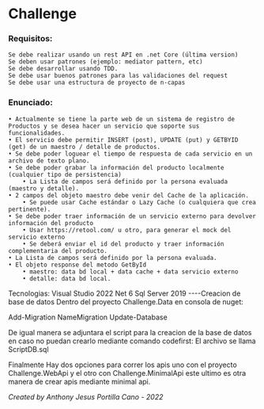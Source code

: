 # Challenge

### Requisitos:

```
Se debe realizar usando un rest API en .net Core (última version)
Se deben usar patrones (ejemplo: mediator pattern, etc)
Se debe desarrollar usando TDD.
Se debe usar buenos patrones para las validaciones del request
Se debe usar una estructura de proyecto de n-capas
```

### Enunciado:

```
• Actualmente se tiene la parte web de un sistema de registro de Productos y se desea hacer un servicio que soporte sus funcionalidades.
• El servicio debe permitir INSERT (post), UPDATE (put) y GETBYID (get) de un maestro / detalle de productos.
• Se debe poder loguear el tiempo de respuesta de cada servicio en un archivo de texto plano.
• Se debe poder grabar la información del producto localmente (cualquier tipo de persistencia)
    • La Lista de campos será definido por la persona evaluada (maestro y detalle).
• 2 campos del objeto maestro debe venir del Cache de la aplicación.
    • Se puede usar Cache estándar o Lazy Cache (o cualquiera que crea pertinente).
• Se debe poder traer información de un servicio externo para devolver información del producto
    • Usar https://retool.com/ u otro, para generar el mock del servicio externo
    • Se deberá enviar el id del producto y traer información complementaria del producto.
• La Lista de campos será definido por la persona evaluada.
• El objeto response del metodo GetById
    • maestro: data bd local + data cache + data servicio externo
    • detalle: data bd local.
```
Tecnologias:
Visual Studio 2022
Net 6
Sql Server 2019
----Creacion de base de datos
Dentro del proyecto Challenge.Data en consola de nuget:

Add-Migration NameMigration
Update-Database 

De igual manera se adjuntara el script para la creacion de la base de datos en caso no puedan crearlo mediante comando codefirst:
El archivo se llama ScriptDB.sql

Finalmente
Hay dos opciones para correr los apis uno con el proyecto Challenge.WebApi y el otro con Challenge.MinimalApi este ultimo es otra manera de crear apis
mediante minimal api.

*Created by Anthony Jesus Portilla Cano - 2022*

